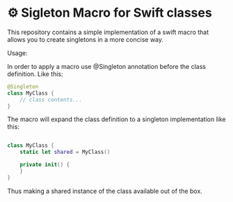 # ⚙️ Sigleton Macro for Swift classes

This repository contains a simple implementation of a swift macro that allows you to create singletons in a more concise way.

Usage:

In order to apply a macro use @Singleton annotation before the class definition. Like this:

```swift
@Singleton
class MyClass {
	// class contents...
}
```

The macro will expand the class definition to a singleton implementation like this:

```swift

class MyClass {
	static let shared = MyClass()

	private init() {
	}
}
```

Thus making a shared instance of the class available out of the box.
